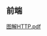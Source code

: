 ## 前端

<!-- ![image.png](http://cdn.wangtongmeng.com/20230828203455-47110e.png) -->
[图解HTTP.pdf](http://cdn.wangtongmeng.com/books/%E5%9B%BE%E8%A7%A3HTTP.pdf)